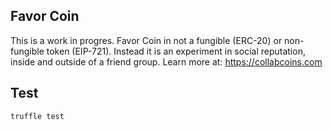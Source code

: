 ## Favor Coin
This is a work in progres. Favor Coin in not a fungible (ERC-20) or non-fungible token (EIP-721). Instead it is an experiment in social reputation, inside and outside of a friend group. Learn more at: https://collabcoins.com

## Test
```
truffle test
```
